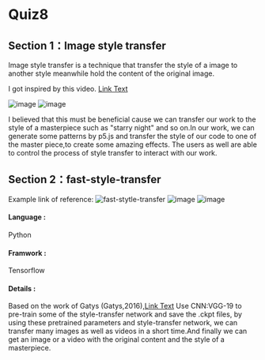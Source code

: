 # Quiz8
## Section 1：Image style transfer
  Image style transfer is a technique that transfer the style of a image to another style meanwhile hold the content of the original image.

  I got inspired by this video.
[Link Text](https://www.youtube.com/watch?v=Cqh8804Mq7g)

![image](https://github.com/IAPEY/czhu0121_9103_tut2/assets/129077906/12c9c307-599d-4dc7-bdfe-b2f19a31995e)
![image](https://github.com/IAPEY/czhu0121_9103_tut2/assets/129077906/3f181757-e06b-40d8-a043-48a9b24ec51c)

  I believed that this must be beneficial cause we can transfer our work to the style of a masterpiece such as "starry night" and so on.In our work, we can generate some patterns by p5.js and transfer the style of our code to one of the master piece,to create some amazing effects. The users as well are able to control the process of style transfer to interact with our work.

## Section 2：fast-style-transfer
  Example link of reference:
![fast-stytle-transfer](https://github.com/lengstrom/fast-style-transfer)
![image](https://github.com/IAPEY/czhu0121_9103_tut2/assets/129077906/150fc666-2b0c-46a8-9264-656eba9ae5fa)
![image](https://github.com/IAPEY/czhu0121_9103_tut2/assets/129077906/ddf20d34-75f1-4250-a94e-bfe67badd4a0)

#### Language :
Python
#### Framwork :
Tensorflow
#### Details :
Based on the work of Gatys (Gatys,2016),[Link Text](https://openaccess.thecvf.com/content_cvpr_2016/html/Gatys_Image_Style_Transfer_CVPR_2016_paper.html) Use CNN:VGG-19 to pre-train some of the style-transfer network and save the .ckpt files, by using these pretrained parameters and style-transfer network, we can transfer many images as well as videos in a short time.And finally we can get an image or a video with the original content and the style of a masterpiece.








